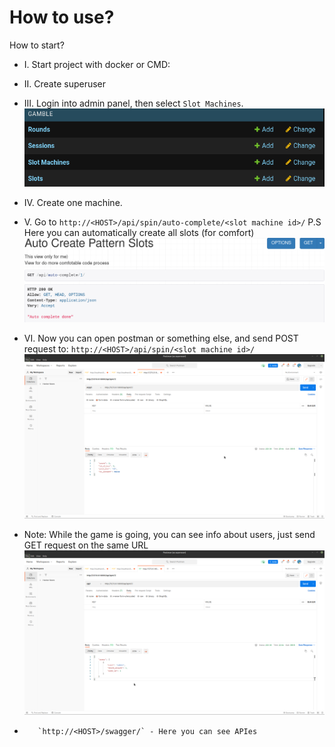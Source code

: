 # How to use?

How to start?
* I.   Start project with docker or CMD:
* II.  Create superuser 
* III. Login into admin panel, then select `Slot Machines`.
        ![Screenshot](/readme_images/slotmachine.png?raw=true "Admin")

* IV.  Create one machine.
* V.   Go to ```http://<HOST>/api/spin/auto-complete/<slot machine id>/```
          P.S Here you can automatically create all slots (for comfort)
          ![Screenshot](/readme_images/auto-complete.png?raw=true "Auto complete slots")

* VI.  Now you can open postman or something else, and send POST request to:
         `http://<HOST>/api/spin/<slot machine id>/`
         ![Screenshot](/readme_images/spin.png?raw=true "Spin")

* Note:  While the game is going, you can see info about users, just send GET request on the same URL
        ![Screenshot](/readme_images/info.png?raw=true "Spin")
*        `http://<HOST>/swagger/` - Here you can see APIes